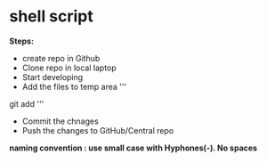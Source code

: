 # shell script

**Steps:**
* create repo in Github
* Clone repo in local laptop
* Start developing
* Add the files to temp area
'''

git add <file-name>
'''

* Commit the chnages
* Push the changes to GitHub/Central repo

**naming convention : use small case with Hyphones(-). No spaces**
